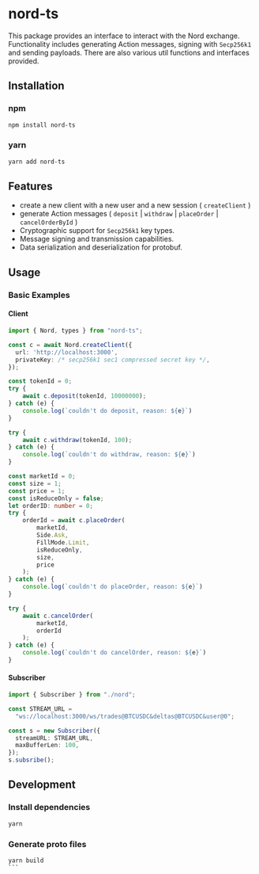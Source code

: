 # nord-ts

This package provides an interface to interact with the Nord exchange. Functionality includes generating Action messages, signing with `Secp256k1` and sending payloads. There are also various util functions and interfaces provided.

## Installation

### npm

```bash
npm install nord-ts
```

### yarn

```bash
yarn add nord-ts
```

## Features

- create a new client with a new user and a new session ( `createClient` )
- generate Action messages ( `deposit` | `withdraw` | `placeOrder` | `cancelOrderById` )
- Cryptographic support for `Secp256k1` key types.
- Message signing and transmission capabilities.
- Data serialization and deserialization for protobuf.

## Usage

### Basic Examples

#### Client

```typescript
import { Nord, types } from "nord-ts";

const c = await Nord.createClient({
  url: 'http://localhost:3000',
  privateKey: /* secp256k1 sec1 compressed secret key */,
});

const tokenId = 0;
try {
    await c.deposit(tokenId, 10000000);
} catch (e) {
    console.log(`couldn't do deposit, reason: ${e}`)
}

try {
    await c.withdraw(tokenId, 100);
} catch (e) {
    console.log(`couldn't do withdraw, reason: ${e}`)
}

const marketId = 0;
const size = 1;
const price = 1;
const isReduceOnly = false;
let orderID: number = 0;
try {
    orderId = await c.placeOrder(
        marketId,
        Side.Ask,
        FillMode.Limit,
        isReduceOnly,
        size,
        price
    );
} catch (e) {
    console.log(`couldn't do placeOrder, reason: ${e}`)
}

try {
    await c.cancelOrder(
        marketId,
        orderId
    );
} catch (e) {
    console.log(`couldn't do cancelOrder, reason: ${e}`)
}
```

#### Subscriber

```typescript
import { Subscriber } from "./nord";

const STREAM_URL =
  "ws://localhost:3000/ws/trades@BTCUSDC&deltas@BTCUSDC&user@0";

const s = new Subscriber({
  streamURL: STREAM_URL,
  maxBufferLen: 100,
});
s.subsribe();
```

## Development

### Install dependencies

```bash
yarn
```

### Generate proto files

````bash
yarn build
```
